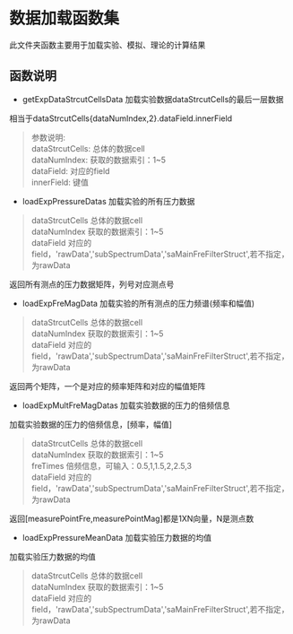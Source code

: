 # 数据加载函数集

此文件夹函数主要用于加载实验、模拟、理论的计算结果

## 函数说明

- getExpDataStrcutCellsData  加载实验数据dataStrcutCells的最后一层数据

相当于dataStrcutCells{dataNumIndex,2}.dataField.innerField

> 参数说明:  
 dataStrcutCells: 总体的数据cell  
 dataNumIndex: 获取的数据索引：1~5  
 dataField: 对应的field  
 innerField: 键值  

- loadExpPressureDatas  加载实验的所有压力数据

> dataStrcutCells 总体的数据cell  
 dataNumIndex 获取的数据索引：1~5  
 dataField 对应的field，'rawData','subSpectrumData','saMainFreFilterStruct',若不指定，为rawData

 返回所有测点的压力数据矩阵，列号对应测点号

- loadExpFreMagData  加载实验的所有测点的压力频谱(频率和幅值)

> dataStrcutCells 总体的数据cell  
 dataNumIndex 获取的数据索引：1~5  
 dataField 对应的field，'rawData','subSpectrumData','saMainFreFilterStruct',若不指定，为rawData

 返回两个矩阵，一个是对应的频率矩阵和对应的幅值矩阵

 - loadExpMultFreMagDatas  加载实验数据的压力的倍频信息

加载实验数据的压力的倍频信息，[频率，幅值]

> dataStrcutCells 总体的数据cell  
 dataNumIndex 获取的数据索引：1~5  
 freTimes 倍频信息，可输入：0.5,1,1.5,2,2.5,3  
 dataField 对应的field，'rawData','subSpectrumData','saMainFreFilterStruct',若不指定，为rawData

返回[measurePointFre,measurePointMag]都是1XN向量，N是测点数  

- loadExpPressureMeanData 加载实验压力数据的均值

加载实验压力数据的均值

> dataStrcutCells 总体的数据cell  
 dataNumIndex 获取的数据索引：1~5  
 dataField 对应的field，'rawData','subSpectrumData','saMainFreFilterStruct',若不指定，为rawData